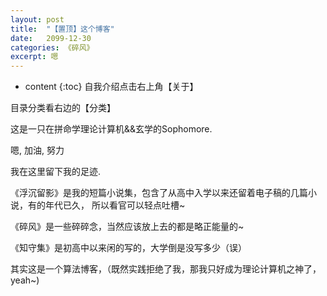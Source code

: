 ```yaml
---
layout: post
title:  "【置顶】这个博客"
date:   2099-12-30
categories: 《碎风》
excerpt: 嗯
---
```


* content
{:toc}
自我介绍点击右上角【关于】

目录分类看右边的【分类】

这是一只在拼命学理论计算机&&玄学的Sophomore.

嗯, 加油, 努力

我在这里留下我的足迹.

《浮沉留影》是我的短篇小说集，包含了从高中入学以来还留着电子稿的几篇小说，有的年代已久， 所以看官可以轻点吐槽~

《碎风》是一些碎碎念，当然应该放上去的都是略正能量的~

《知守集》是初高中以来闲的写的，大学倒是没写多少（误）

其实这是一个算法博客，（既然实践拒绝了我，那我只好成为理论计算机之神了，yeah~)
